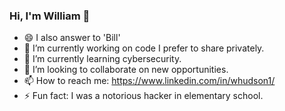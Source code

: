 ### Hi, I'm William 👋

- 😄 I also answer to 'Bill'
- 🔭 I’m currently working on code I prefer to share privately.
- 🌱 I’m currently learning cybersecurity.
- 👯 I’m looking to collaborate on new opportunities.
- 📫 How to reach me: https://www.linkedin.com/in/whudson1/
- ⚡ Fun fact: I was a notorious hacker in elementary school.
